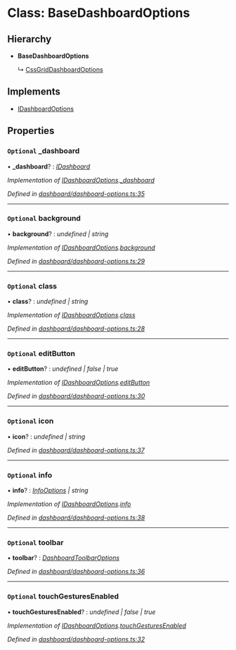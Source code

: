 # Class: BaseDashboardOptions

## Hierarchy

* **BaseDashboardOptions**

  ↳ [CssGridDashboardOptions](cssgriddashboardoptions.md)

## Implements

* [IDashboardOptions](../interfaces/idashboardoptions.md)

## Properties

### `Optional` _dashboard

• **_dashboard**? : *[IDashboard](../interfaces/idashboard.md)*

*Implementation of [IDashboardOptions](../interfaces/idashboardoptions.md).[_dashboard](../interfaces/idashboardoptions.md#optional-_dashboard)*

*Defined in [dashboard/dashboard-options.ts:35](https://github.com/TNOCS/csnext/blob/b9521f0/packages/cs-core/src/dashboard/dashboard-options.ts#L35)*

___

### `Optional` background

• **background**? : *undefined | string*

*Implementation of [IDashboardOptions](../interfaces/idashboardoptions.md).[background](../interfaces/idashboardoptions.md#optional-background)*

*Defined in [dashboard/dashboard-options.ts:29](https://github.com/TNOCS/csnext/blob/b9521f0/packages/cs-core/src/dashboard/dashboard-options.ts#L29)*

___

### `Optional` class

• **class**? : *undefined | string*

*Implementation of [IDashboardOptions](../interfaces/idashboardoptions.md).[class](../interfaces/idashboardoptions.md#optional-class)*

*Defined in [dashboard/dashboard-options.ts:28](https://github.com/TNOCS/csnext/blob/b9521f0/packages/cs-core/src/dashboard/dashboard-options.ts#L28)*

___

### `Optional` editButton

• **editButton**? : *undefined | false | true*

*Implementation of [IDashboardOptions](../interfaces/idashboardoptions.md).[editButton](../interfaces/idashboardoptions.md#optional-editbutton)*

*Defined in [dashboard/dashboard-options.ts:30](https://github.com/TNOCS/csnext/blob/b9521f0/packages/cs-core/src/dashboard/dashboard-options.ts#L30)*

___

### `Optional` icon

• **icon**? : *undefined | string*

*Defined in [dashboard/dashboard-options.ts:37](https://github.com/TNOCS/csnext/blob/b9521f0/packages/cs-core/src/dashboard/dashboard-options.ts#L37)*

___

### `Optional` info

• **info**? : *[InfoOptions](infooptions.md) | string*

*Implementation of [IDashboardOptions](../interfaces/idashboardoptions.md).[info](../interfaces/idashboardoptions.md#optional-info)*

*Defined in [dashboard/dashboard-options.ts:38](https://github.com/TNOCS/csnext/blob/b9521f0/packages/cs-core/src/dashboard/dashboard-options.ts#L38)*

___

### `Optional` toolbar

• **toolbar**? : *[DashboardToolbarOptions](dashboardtoolbaroptions.md)*

*Defined in [dashboard/dashboard-options.ts:36](https://github.com/TNOCS/csnext/blob/b9521f0/packages/cs-core/src/dashboard/dashboard-options.ts#L36)*

___

### `Optional` touchGesturesEnabled

• **touchGesturesEnabled**? : *undefined | false | true*

*Implementation of [IDashboardOptions](../interfaces/idashboardoptions.md).[touchGesturesEnabled](../interfaces/idashboardoptions.md#optional-touchgesturesenabled)*

*Defined in [dashboard/dashboard-options.ts:32](https://github.com/TNOCS/csnext/blob/b9521f0/packages/cs-core/src/dashboard/dashboard-options.ts#L32)*
